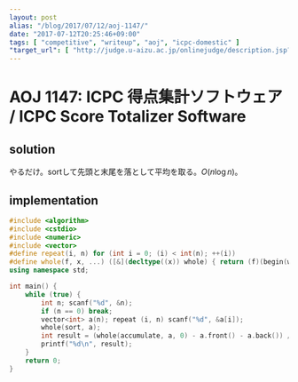```yaml
---
layout: post
alias: "/blog/2017/07/12/aoj-1147/"
date: "2017-07-12T20:25:46+09:00"
tags: [ "competitive", "writeup", "aoj", "icpc-domestic" ]
"target_url": [ "http://judge.u-aizu.ac.jp/onlinejudge/description.jsp?id=1147" ]
---
```


# AOJ 1147: ICPC 得点集計ソフトウェア / ICPC Score Totalizer Software

## solution

やるだけ。sortして先頭と末尾を落として平均を取る。$O(n \log n)$。

## implementation

``` c++
#include <algorithm>
#include <cstdio>
#include <numeric>
#include <vector>
#define repeat(i, n) for (int i = 0; (i) < int(n); ++(i))
#define whole(f, x, ...) ([&](decltype((x)) whole) { return (f)(begin(whole), end(whole), ## __VA_ARGS__); })(x)
using namespace std;

int main() {
    while (true) {
        int n; scanf("%d", &n);
        if (n == 0) break;
        vector<int> a(n); repeat (i, n) scanf("%d", &a[i]);
        whole(sort, a);
        int result = (whole(accumulate, a, 0) - a.front() - a.back()) / (n - 2);
        printf("%d\n", result);
    }
    return 0;
}
```
